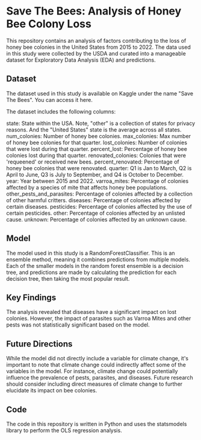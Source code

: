 # Save The Bees: Analysis of Honey Bee Colony Loss
This repository contains an analysis of factors contributing to the loss of honey bee colonies in the United States from 2015 to 2022. The data used in this study were collected by the USDA and curated into a manageable dataset for Exploratory Data Analysis (EDA) and predictions.


 ## Dataset
The dataset used in this study is available on Kaggle under the name "Save The Bees". You can access it here.

The dataset includes the following columns:

state: State within the USA. Note, "other" is a collection of states for privacy reasons. And the "United States" state is the average across all states.
num_colonies: Number of honey bee colonies.
max_colonies: Max number of honey bee colonies for that quarter.
lost_colonies: Number of colonies that were lost during that quarter.
percent_lost: Percentage of honey bee colonies lost during that quarter.
renovated_colonies: Colonies that were 'requeened' or received new bees.
percent_renovated: Percentage of honey bee colonies that were renovated.
quarter: Q1 is Jan to March, Q2 is April to June, Q3 is July to September, and Q4 is October to December.
year: Year between 2015 and 2022.
varroa_mites: Percentage of colonies affected by a species of mite that affects honey bee populations.
other_pests_and_parasites: Percentage of colonies affected by a collection of other harmful critters.
diseases: Percentage of colonies affected by certain diseases.
pesticides: Percentage of colonies affected by the use of certain pesticides.
other: Percentage of colonies affected by an unlisted cause.
unknown: Percentage of colonies affected by an unknown cause.


 ## Model
The model used in this study is a RandomForestClassifier. This is an ensemble method, meaning it combines predictions from multiple models. Each of the smaller models in the random forest ensemble is a decision tree, and predictions are made by calculating the prediction for each decision tree, then taking the most popular result.


 ## Key Findings
The analysis revealed that diseases have a significant impact on lost colonies. However, the impact of parasites such as Varroa Mites and other pests was not statistically significant based on the model.


 ## Future Directions
While the model did not directly include a variable for climate change, it's important to note that climate change could indirectly affect some of the variables in the model. For instance, climate change could potentially influence the prevalence of pests, parasites, and diseases. Future research should consider including direct measures of climate change to further elucidate its impact on bee colonies.

 ## Code
The code in this repository is written in Python and uses the statsmodels library to perform the OLS regression analysis.
